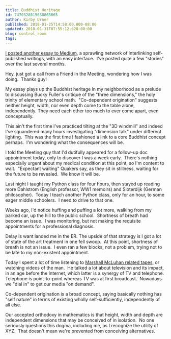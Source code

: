 ```yaml
---
title: Buddhist Heritage
id: 7470328015638865065
author: Kirby Urner
published: 2018-01-25T14:58:00.000-08:00
updated: 2018-01-31T07:55:12.628-08:00
blog: control_room
tags: 
---
```


[](https://www.flickr.com/photos/kirbyurner/28072421899/in/dateposted-public/)

[I posted another essay to Medium](https://medium.com/@kirbyurner/east-meets-west-a-philosophical-narrative-90652dd094b9), a sprawling network of interlinking self-published writings, with an easy interface.  I've posted quite a few "stories" over the last several months.

Hey, just got a call from a Friend in the Meeting, wondering how I was doing.  Thanks guy!

My essay plays up the Buddhist heritage in my neighborhood as a prelude to discussing Bucky Fuller's critique of the "three dimensions," the holy trinity of elementary school math.  "Co-dependent origination" suggests neither height, width, nor even depth come to the table alone, independently. They need each other too much to ever come apart, even conceptually.

This ain't the first time I've practiced tilting at the "3D windmill" and indeed I've squandered many hours investigating "dimension talk" under different lighting.  This was the first time I fashioned a link to a core Buddhist concept perhaps.  I'm wondering what the consequences will be.

I told the Meeting guy that I'd dutifully appeared for a follow-up doc appointment today, only to discover I was a week early.  There's nothing especially urgent about my medical condition at this point, so I'm content to wait.  "Expectant waiting" Quakers say, as they sit in stillness, waiting for the future to be revealed.  We know it will be.

Last night I taught my Python class for four hours, then stayed up reading more Dahlstrom (English professor, WW1 memoirs) and Sloterdijk (German philosopher).  Today I teach another Python class, only for an hour, to some eager middle schoolers.  I need to drive to that one.

Weeks ago, I'd notice huffing and puffing a lot more, walking from my parked car, up the hill to the public school.  Shortness of breath had become an issue.  I was monitoring, but not making the requisite appointments for a professional diagnosis.

Delay is want landed me in the ER. The upside of that strategy is I got a lot of state of the art treatment in one fell swoop.  At this point, shortness of breath is not an issue.  I even ran a few blocks, not a problem, trying not to be late to my non-existent appointment.

Today I spent a lot of time listening to [Marshall McLuhan related tapes](https://youtu.be/t6HyFyMjlXA), or watching videos of the man.  He talked a lot about television and its impact, in an age before the Internet, which latter is a synergy of TV and telephone.  Telephone is point-to-point whereas TV was at first broadcast.  Nowadays we "dial in" to get our media "on demand".

Co-dependent origination is a broad concept, saying basically nothing has "self nature" in terms of existing wholly self-sufficiently, independently of all else.

Our accepted orthodoxy in mathematics is that height, width and depth are independent dimensions that may be conceived of in isolation.  No one seriously questions this dogma, including me, as I recognize the utility of XYZ.  That doesn't mean we're prevented from conceiving alternatives.